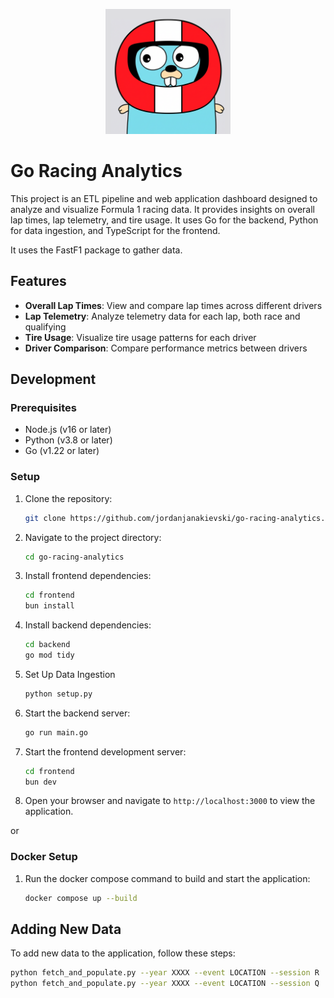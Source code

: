 <p align="center">
  <img src="./frontend/assets/racing-gopher.png" alt="Go Racing Analytics" width="200"/>
</p>

# Go Racing Analytics

This project is an ETL pipeline and web application dashboard designed to analyze and visualize Formula 1 racing data. It provides insights on overall lap times, lap telemetry, and tire usage. It uses Go for the backend, Python for data ingestion, and TypeScript for the frontend.

It uses the FastF1 package to gather data.

## Features

- **Overall Lap Times**: View and compare lap times across different drivers
- **Lap Telemetry**: Analyze telemetry data for each lap, both race and qualifying
- **Tire Usage**: Visualize tire usage patterns for each driver
- **Driver Comparison**: Compare performance metrics between drivers

## Development

### Prerequisites

- Node.js (v16 or later)
- Python (v3.8 or later)
- Go (v1.22 or later)

### Setup

1. Clone the repository:

    ```bash
    git clone https://github.com/jordanjanakievski/go-racing-analytics.git
    ```

2. Navigate to the project directory:
    ```bash
    cd go-racing-analytics
    ```
3. Install frontend dependencies:
    ```bash
    cd frontend
    bun install
    ```
4. Install backend dependencies:
    ```bash
    cd backend
    go mod tidy
    ```
5. Set Up Data Ingestion

    ```bash
    python setup.py
    ```

6. Start the backend server:

    ```bash
    go run main.go
    ```

7. Start the frontend development server:

    ```bash
    cd frontend
    bun dev
    ```

8. Open your browser and navigate to `http://localhost:3000` to view the application.

or

### Docker Setup

1. Run the docker compose command to build and start the application:

    ```bash
    docker compose up --build
    ```

## Adding New Data

To add new data to the application, follow these steps:

```bash
python fetch_and_populate.py --year XXXX --event LOCATION --session R
python fetch_and_populate.py --year XXXX --event LOCATION --session Q
```
